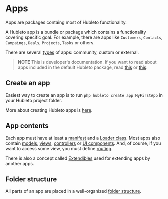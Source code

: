 # Apps

Apps are packages containg most of Hubleto functionality.

A Hubleto app is a bundle or package which contains a functionality covering specific goal. For example, there are apps like `Customers`, `Contacts`, `Campaings`, `Deals`, `Projects`, `Tasks` or others.

There are several [types](apps/types) of apps: community, custom or external.

> **NOTE** This is developer's documentation. If you want to read about apps included in the default Hubleto package, read [this](../apps) or [this](https://help.hubleto.com/v0/en/apps/community).

## Create an app

Easiest way to create an app is to run `php hubleto create app MyFirstApp` in your Hubleto project folder.

More about creating Hubleto apps is [here](apps/how-to-create-app).

## App contents

Each app must have at least a [manifest](apps/manifest) and a [Loader class](apps/loader). Most apps also contain [models](models), [views](views), [controllers](controllers) or [UI components](ui). And, of course, if you want to access some view, you must define [routing](routing).

There is also a concept called [Extendibles](extendibles) used for extending apps by another apps.

## Folder structure

All parts of an app are placed in a well-organized [folder structure](apps/folder-structure).